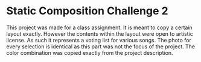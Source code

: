 <h1>Static Composition Challenge 2</h1>

<p>This project was made for a class assignment. It is meant to copy a certain layout exactly. However the contents within the layout were open to artistic license. As such it represents a voting list for various songs. The photo for every selection is identical as this part was not the focus of the project. The color combination was copied exactly from the project description.</p>

